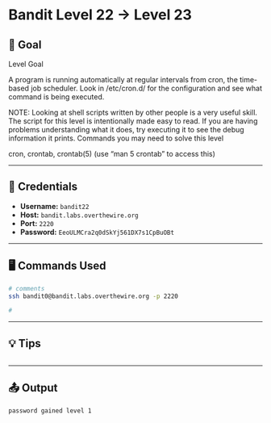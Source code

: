 # Bandit Level 22 → Level 23

## 🧠 Goal

Level Goal

A program is running automatically at regular intervals from cron, the time-based job scheduler. Look in /etc/cron.d/ for the configuration and see what command is being executed.

NOTE: Looking at shell scripts written by other people is a very useful skill. The script for this level is intentionally made easy to read. If you are having problems understanding what it does, try executing it to see the debug information it prints.
Commands you may need to solve this level

cron, crontab, crontab(5) (use “man 5 crontab” to access this)

---

## 🔐 Credentials

- **Username:** `bandit22`
- **Host:** `bandit.labs.overthewire.org`
- **Port:** `2220`
- **Password:** `EeoULMCra2q0dSkYj561DX7s1CpBuOBt`

---

## 🖥️ Commands Used

```bash
# comments
ssh bandit0@bandit.labs.overthewire.org -p 2220

#
```
___

## 💡 Tips
```bash


```
___

## 📤 Output
```bash
password gained level 1
```

